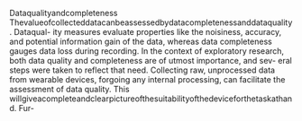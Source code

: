 Dataqualityandcompleteness
Thevalueofcollecteddatacanbeassessedbydatacompletenessanddataquality. Dataqual-
ity measures evaluate properties like the noisiness, accuracy, and potential information gain
of the data, whereas data completeness gauges data loss during recording. In the context of
exploratory research, both data quality and completeness are of utmost importance, and sev-
eral steps were taken to reflect that need. Collecting raw, unprocessed data from wearable
devices, forgoing any internal processing, can facilitate the assessment of data quality. This
willgiveacompleteandclearpictureofthesuitabilityofthedeviceforthetaskathand. Fur-